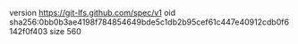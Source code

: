 version https://git-lfs.github.com/spec/v1
oid sha256:0bb0b3ae4198f784854649bde5c1db2b95cef61c447e40912cdb0f6142f0f403
size 560
